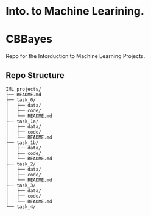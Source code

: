 # Into. to Machine Learining. 
# CBBayes
Repo for the Intorduction to Machine Learning Projects. 

## Repo Structure
```
IML_projects/
├── README.md
├── task_0/
│   ├── data/
│   ├── code/
│   └── README.md
├── task_1a/
│   ├── data/
│   ├── code/
│   └── README.md
├── task_1b/
│   ├── data/
│   ├── code/
│   └── README.md
├── task_2/
│   ├── data/
│   ├── code/
│   └── README.md
├── task_3/
│   ├── data/
│   ├── code/
│   └── README.md
└── task_4/
                        
```
